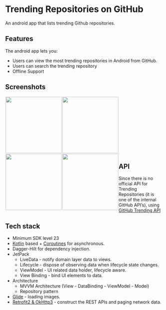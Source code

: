 # Trending Repositories on GitHub

An android app that lists trending Github repositories.

## Features

The android app lets you:
- Users can view the most trending repositories in Android from GitHub.
- Users can search the trending repository
- Offline Support

## Screenshots

[<img src="https://user-images.githubusercontent.com/43132866/173200093-60f4f8e9-1555-4e91-9f17-297a87edb510.png" align="left"
width="180"
hspace="1" vspace="1">](ss1.png)
[<img src="https://user-images.githubusercontent.com/43132866/173200104-f3040d42-ca7d-4175-bd0e-74a732eb0511.png" align="center"
width="180"
hspace="1" vspace="1">](ss2.png)
[<img src="https://user-images.githubusercontent.com/43132866/173200117-4a08db90-08db-45a9-a3e4-102ae1977366.png" align="left"
width="180"
hspace="1" vspace="1">](ss3.png)
[<img src="https://user-images.githubusercontent.com/43132866/173200127-7394b344-e67c-458d-9bf1-184d420cbf1e.png" align="left"
width="180"
hspace="1" vspace="1">](ss4.png)

## API
Since there is no official API for Trending Repositories (it is one of the internal GitHub API’s), using [GitHub Trending API](https://github-trending-api-wonder.herokuapp.com/)

## Tech stack
- Minimum SDK level 23
- [Kotlin](https://kotlinlang.org/) based + [Coroutines](https://github.com/Kotlin/kotlinx.coroutines) for asynchronous.
- Dagger-Hilt for dependency injection.
- JetPack
    - LiveData - notify domain layer data to views.
    - Lifecycle - dispose of observing data when lifecycle state changes.
    - ViewModel - UI related data holder, lifecycle aware.
    - View Binding - bind UI elements to data.
- Architecture
    - MVVM Architecture (View - DataBinding - ViewModel - Model)
    - Repository pattern
- [Glide](https://github.com/bumptech/glide) - loading images.
- [Retrofit2 & OkHttp3](https://github.com/square/retrofit) - construct the REST APIs and paging network data.
